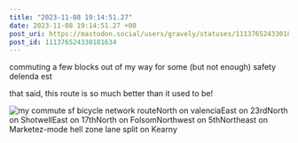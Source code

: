 ```yaml
---
title: "2023-11-08 19:14:51.27"
date: 2023-11-08 19:14:51.27 +00
post_uri: https://mastodon.social/users/gravely/statuses/111376524330181634
post_id: 111376524330181634
---
```

commuting a few blocks out of my way for some (but not enough) safety delenda est

that said, this route is so much better than it used to be!


![my commute sf bicycle network routeNorth on valenciaEast on 23rdNorth on ShotwellEast on 17thNorth on FolsomNorthwest on 5thNortheast on Marketez-mode hell zone lane split on Kearny](/images/111376523943905481.jpeg)

